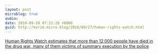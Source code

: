 ```yaml
---
layout: post
microblog: true
audio: 
date: 2018-09-28 07:21:28 +0800
guid: http://kerim.micro.blog/2018/09/27/human-rights-watch.html
---
```

[Human Rights Watch estimates that more than 12,000 people have died in the drug war, many of them victims of summary execution by the police](https://www.nytimes.com/2018/09/27/world/asia/rodrigo-duterte-philippines-drug-war.html)
